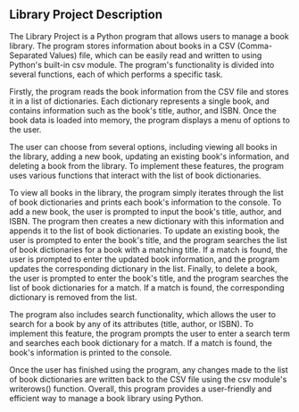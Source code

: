 ## Library Project Description
The Library Project is a Python program that allows users to manage a book library. The program stores information about books in a CSV (Comma-Separated Values) file, which can be easily read and written to using Python's built-in csv module. The program's functionality is divided into several functions, each of which performs a specific task.

Firstly, the program reads the book information from the CSV file and stores it in a list of dictionaries. Each dictionary represents a single book, and contains information such as the book's title, author, and ISBN. Once the book data is loaded into memory, the program displays a menu of options to the user.

The user can choose from several options, including viewing all books in the library, adding a new book, updating an existing book's information, and deleting a book from the library. To implement these features, the program uses various functions that interact with the list of book dictionaries.

To view all books in the library, the program simply iterates through the list of book dictionaries and prints each book's information to the console. To add a new book, the user is prompted to input the book's title, author, and ISBN. The program then creates a new dictionary with this information and appends it to the list of book dictionaries. To update an existing book, the user is prompted to enter the book's title, and the program searches the list of book dictionaries for a book with a matching title. If a match is found, the user is prompted to enter the updated book information, and the program updates the corresponding dictionary in the list. Finally, to delete a book, the user is prompted to enter the book's title, and the program searches the list of book dictionaries for a match. If a match is found, the corresponding dictionary is removed from the list.

The program also includes search functionality, which allows the user to search for a book by any of its attributes (title, author, or ISBN). To implement this feature, the program prompts the user to enter a search term and searches each book dictionary for a match. If a match is found, the book's information is printed to the console.

Once the user has finished using the program, any changes made to the list of book dictionaries are written back to the CSV file using the csv module's writerows() function. Overall, this program provides a user-friendly and efficient way to manage a book library using Python.
